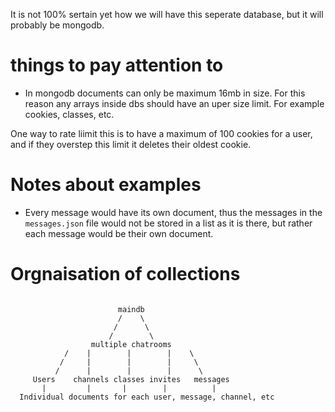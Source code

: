 It is not 100% sertain yet how we will have this seperate database, but it will probably be mongodb.




things to pay attention to
==========================
- In mongodb documents can only be maximum 16mb in size. For this reason any arrays inside dbs should have an uper size limit. For example cookies, classes, etc.

One way to rate liimit this is to have a maximum of 100 cookies for a user, and if they overstep this limit it deletes their oldest cookie.




Notes about examples
====================
- Every message would have its own document, thus the messages in the `messages.json` file would not be stored in a list as it is there, but rather each message would be their own document.





Orgnaisation of collections
===========================


```

                        maindb
                        /    \
                       /      \
                      /        \
                  multiple chatrooms
            /    |        |        |    \
           /     |        |        |     \
          /      |        |        |      \
     Users    channels classes invites   messages
       |         |       |        |          |
  Individual documents for each user, message, channel, etc
```

